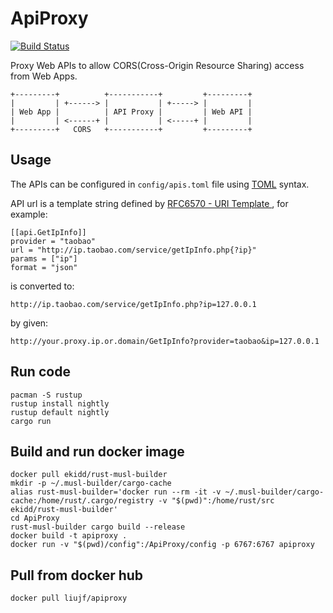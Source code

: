 # ApiProxy

[![Build Status](https://travis-ci.org/J-F-Liu/ApiProxy.png)](https://travis-ci.org/J-F-Liu/ApiProxy)

Proxy Web APIs to allow CORS(Cross-Origin Resource Sharing) access from Web Apps.

```
+---------+          +-----------+         +---------+
|         | +------> |           | +-----> |         |
| Web App |          | API Proxy |         | Web API |
|         | <------+ |           | <-----+ |         |
+---------+   CORS   +-----------+         +---------+
```
## Usage

The APIs can be configured in `config/apis.toml` file using [TOML](https://github.com/toml-lang/toml) syntax.

API url is a template string defined by [RFC6570 - URI Template ](https://tools.ietf.org/html/rfc6570), for example:

```
[[api.GetIpInfo]]
provider = "taobao"
url = "http://ip.taobao.com/service/getIpInfo.php{?ip}"
params = ["ip"]
format = "json"
```
is converted to:
```
http://ip.taobao.com/service/getIpInfo.php?ip=127.0.0.1
```
by given:
```
http://your.proxy.ip.or.domain/GetIpInfo?provider=taobao&ip=127.0.0.1
```

## Run code
```
pacman -S rustup
rustup install nightly
rustup default nightly
cargo run
```

## Build and run docker image
```
docker pull ekidd/rust-musl-builder
mkdir -p ~/.musl-builder/cargo-cache
alias rust-musl-builder='docker run --rm -it -v ~/.musl-builder/cargo-cache:/home/rust/.cargo/registry -v "$(pwd)":/home/rust/src ekidd/rust-musl-builder'
cd ApiProxy
rust-musl-builder cargo build --release
docker build -t apiproxy .
docker run -v "$(pwd)/config":/ApiProxy/config -p 6767:6767 apiproxy
```

## Pull from docker hub

```
docker pull liujf/apiproxy
```

